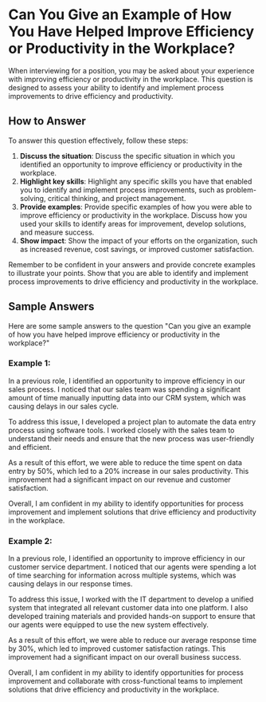 Can You Give an Example of How You Have Helped Improve Efficiency or Productivity in the Workplace?
========================================================================================================================

When interviewing for a position, you may be asked about your experience with improving efficiency or productivity in the workplace. This question is designed to assess your ability to identify and implement process improvements to drive efficiency and productivity.

How to Answer
-------------

To answer this question effectively, follow these steps:

1. **Discuss the situation**: Discuss the specific situation in which you identified an opportunity to improve efficiency or productivity in the workplace.
2. **Highlight key skills**: Highlight any specific skills you have that enabled you to identify and implement process improvements, such as problem-solving, critical thinking, and project management.
3. **Provide examples**: Provide specific examples of how you were able to improve efficiency or productivity in the workplace. Discuss how you used your skills to identify areas for improvement, develop solutions, and measure success.
4. **Show impact**: Show the impact of your efforts on the organization, such as increased revenue, cost savings, or improved customer satisfaction.

Remember to be confident in your answers and provide concrete examples to illustrate your points. Show that you are able to identify and implement process improvements to drive efficiency and productivity in the workplace.

Sample Answers
--------------

Here are some sample answers to the question "Can you give an example of how you have helped improve efficiency or productivity in the workplace?"

### Example 1:

In a previous role, I identified an opportunity to improve efficiency in our sales process. I noticed that our sales team was spending a significant amount of time manually inputting data into our CRM system, which was causing delays in our sales cycle.

To address this issue, I developed a project plan to automate the data entry process using software tools. I worked closely with the sales team to understand their needs and ensure that the new process was user-friendly and efficient.

As a result of this effort, we were able to reduce the time spent on data entry by 50%, which led to a 20% increase in our sales productivity. This improvement had a significant impact on our revenue and customer satisfaction.

Overall, I am confident in my ability to identify opportunities for process improvement and implement solutions that drive efficiency and productivity in the workplace.

### Example 2:

In a previous role, I identified an opportunity to improve efficiency in our customer service department. I noticed that our agents were spending a lot of time searching for information across multiple systems, which was causing delays in our response times.

To address this issue, I worked with the IT department to develop a unified system that integrated all relevant customer data into one platform. I also developed training materials and provided hands-on support to ensure that our agents were equipped to use the new system effectively.

As a result of this effort, we were able to reduce our average response time by 30%, which led to improved customer satisfaction ratings. This improvement had a significant impact on our overall business success.

Overall, I am confident in my ability to identify opportunities for process improvement and collaborate with cross-functional teams to implement solutions that drive efficiency and productivity in the workplace.

